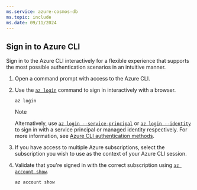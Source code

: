 ```yaml
---
ms.service: azure-cosmos-db
ms.topic: include
ms.date: 09/11/2024
---
```


## Sign in to Azure CLI

Sign in to the Azure CLI interactively for a flexible experience that supports the most possible authentication scenarios in an intuitive manner.

1. Open a command prompt with access to the Azure CLI.

1. Use the [`az login`](/cli/azure/reference-index#az-login) command to sign in interactively with a browser.

    ```azurecli-interactive
    az login
    ```

    > [!NOTE]
    > Alternatively, use [`az login --service-principal`](/cli/azure/authenticate-azure-cli-service-principal) or [`az login --identity`](/cli/azure/authenticate-azure-cli-managed-identity) to sign in with a service principal or managed identity respectively. For more information, see [Azure CLI authentication methods](/cli/azure/authenticate-azure-cli).

1. If you have access to multiple Azure subscriptions, select the subscription you wish to use as the context of your Azure CLI session.

1. Validate that you're signed in with the correct subscription using [`az account show`](/cli/azure/account#az-account-show).

    ```azurecli-interactive
    az account show
    ```

